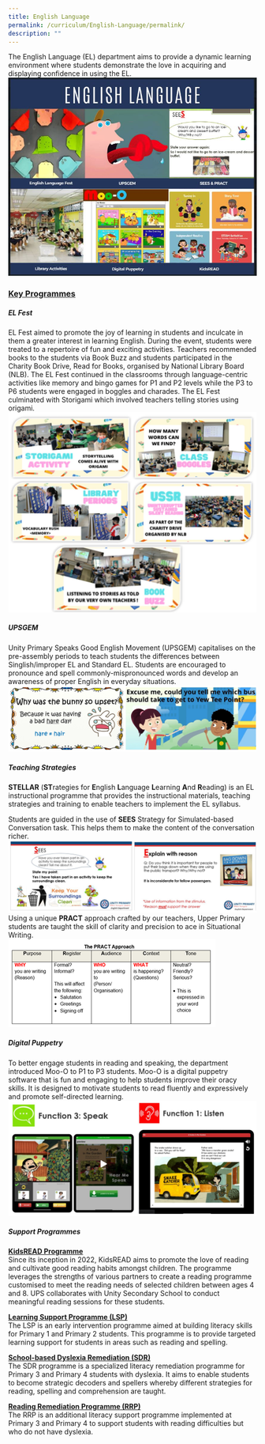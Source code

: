 ```yaml
---
title: English Language
permalink: /curriculum/English-Language/permalink/
description: ""
---
```

The English Language (EL) department aims to provide a dynamic learning environment where students demonstrate the love in acquiring and displaying confidence in using the EL. 
![](/images/Curriculum/2023/EL/EL%20Pic1.jpg)
### **<u>Key Programmes</u>**
##### **EL Fest**
EL Fest aimed to promote the joy of learning in students and inculcate in them a greater interest in learning English. During the event, students were treated to a repertoire of fun and exciting activities. Teachers recommended books to the students via Book Buzz and students participated in the Charity Book Drive, Read for Books, organised by National Library Board (NLB). The EL Fest continued in the classrooms through language-centric activities like memory and bingo games for P1 and P2 levels while the P3 to P6 students were engaged in boggles and charades. The EL Fest culminated with Storigami which involved teachers telling stories using origami.
![](/images/Curriculum/2023/EL/EL%20.jpg)
##### **UPSGEM**
Unity Primary Speaks Good English Movement (UPSGEM) capitalises on the pre-assembly periods to teach students the differences between Singlish/improper EL and Standard EL. Students are encouraged to pronounce and spell commonly-mispronounced words and develop an awareness of proper English in everyday situations.
![](/images/Curriculum/2023/EL/EL%20UPSGEM%20.jpg)
##### **Teaching Strategies**
**STELLAR** (**ST**rategies for **E**nglish **L**anguage **L**earning **A**nd **R**eading) is an EL instructional programme that provides the instructional materials, teaching strategies and training to enable teachers to implement the EL syllabus.  

Students are guided in the use of **SEES** Strategy for Simulated-based Conversation task. This helps them to make the content of the conversation richer. 
![](/images/Curriculum/2023/EL/EL%20SEES.jpg)
Using a unique **PRACT** approach crafted by our teachers, Upper Primary students are taught the skill of clarity and precision to ace in Situational Writing.   
![](/images/Curriculum/2023/EL/EL%20Pract%20Approach.png)
##### **Digital Puppetry**
To better engage students in reading and speaking, the department introduced Moo-O to P1 to P3 students. Moo-O is a digital puppetry software that is fun and engaging to help students improve their oracy skills. It is designed to motivate students to read fluently and expressively and promote self-directed learning. 
![](/images/Curriculum/2023/EL/EL%20Moo%20O.jpg)
##### **Support Programmes**
**<u>KidsREAD Programme</u>**
<br>Since its inception in 2022, KidsREAD aims to promote the love of reading and cultivate good reading habits amongst children. The programme leverages the strengths of various partners to create a reading programme customised to meet the reading needs of selected children between ages 4 and 8. UPS collaborates with Unity Secondary School to conduct meaningful reading sessions for these students.

**<u>Learning Support Programme (LSP)</u>**
<br>The LSP is an early intervention programme aimed at building literacy skills for Primary 1 and Primary 2 students.  This programme is to provide targeted learning support for students in areas such as reading and spelling.

**<u>School-based Dyslexia Remediation (SDR)</u>**
<br>The SDR programme is a specialized literacy remediation programme for Primary 3 and Primary 4 students with dyslexia.  It aims to enable students to become strategic decoders and spellers whereby different strategies for reading, spelling and comprehension are taught. 

**<u>Reading Remediation Programme (RRP)</u>**
<br>The RRP is an additional literacy support programme implemented at Primary 3 and Primary 4 to support students with reading difficulties but who do not have dyslexia.